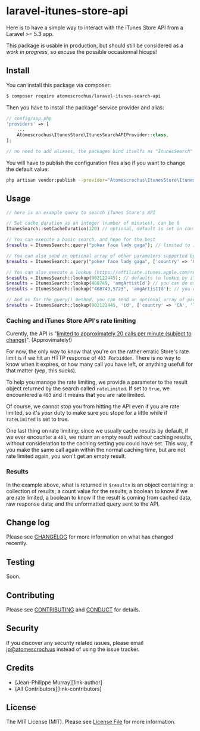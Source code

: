 # laravel-itunes-store-api

Here is to have a simple way to interact with the iTunes Store API from a Laravel >= 5.3 app.

This package is usable in production, but should still be considered as a _work in progress_, so excuse the possible occasionnal hicups!

## Install

You can install this package via composer:

``` bash
$ composer require atomescrochus/laravel-itunes-search-api
```

Then you have to install the package' service provider and alias:

```php
// config/app.php
'providers' => [
    ...
    Atomescrochus\ItunesStore\ItunesSearchAPIProvider::class,
];

// no need to add aliases, the packages bind itselfs as "ItunesSearch"
```

You will have to publish the configuration files also if you want to change the default value:
```bash
php artisan vendor:publish --provider="Atomescrochus\ItunesStore\ItunesSearchAPIProvider" --tag="config"
```

## Usage

``` php
// here is an example query to search iTunes Store's API

// Set cache duration as an integer (number of minutes), can be 0
ItunesSearch::setCacheDuration(120) // optional, default is set in config

// You can execute a basic search, and hope for the best
$results = ItunesSearch::query("poker face lady gaga"); // limited to 15 results by default

// You can also send an optional array of other parameters supported by the API, for example
$results = ItunesSearch::query("poker face lady gaga", ['country' => 'CA', 'limit' => 10]);

// You can also execute a lookup (https://affiliate.itunes.apple.com/resources/documentation/itunes-store-web-service-search-api/#lookup)
$results = ItunesSearch::lookup(902122445); // defaults to lookup by iTunes Store ID
$results = ItunesSearch::lookup(468749, 'amgArtistId') // you can do other type of lookups
$results = ItunesSearch::lookup("468749,5723", 'amgArtistId'); // you can also search for multiple ids like so

// And as for the query() method, you can send an optional array of parameters
$results = ItunesSearch::lookup(902122445, 'id', ['country' => 'CA', 'limit' => 10]); 
```

### Caching and iTunes Store API's rate limiting
Curently, the API is "[limited to approximately 20 calls per minute (subject to change)](https://affiliate.itunes.apple.com/resources/documentation/itunes-store-web-service-search-api/)". (Approvimately!)

For now, the only way to know that you're on the rather erratic Store's rate limit is if we hit an HTTP response of `403 Forbidden`. There is no way to know when it expires, or how many call you have left, or anything usefull for that matter (yep, this sucks).

To help you manage the rate limiting, we  provide a parameter to the result object returned by the search called `rateLimited`.  If set to `true`, we encountered a `403` and it means that you are rate limited.

Of course, we cannot stop you from hitting the API even if you are rate limited, so it's _your_ duty to make sure you stope for a little while if `rateLimited` is set to true.

One last thing on rate limiting: since we usually cache results by default, if we ever encounter a `403`, we return an empty result _without_ caching results, without consideration to the caching setting you could have set. This way, if you make the same call again within the normal caching time, but are not rate limited again, you won't get an empty result.

### Results
 
In the example above, what is returned in `$results` is an object containing: a collection of results; a count value for the results; a boolean to know if we are rate limited, a boolean to know if the result is coming from cached data, raw response data; and the unformatted query sent to the API.

## Change log

Please see [CHANGELOG](CHANGELOG.md) for more information on what has changed recently.

## Testing

Soon.

## Contributing

Please see [CONTRIBUTING](CONTRIBUTING.md) and [CONDUCT](CONDUCT.md) for details.

## Security

If you discover any security related issues, please email jp@atomescroch.us instead of using the issue tracker.

## Credits

- [Jean-Philippe Murray][link-author]
- [All Contributors][link-contributors]

## License

The MIT License (MIT). Please see [License File](LICENSE.md) for more information.